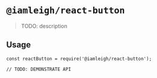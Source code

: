 # `@iamleigh/react-button`

> TODO: description

## Usage

```
const reactButton = require('@iamleigh/react-button');

// TODO: DEMONSTRATE API
```
